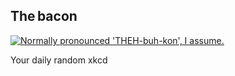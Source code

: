 ## The bacon
[![Normally pronounced 'THEH-buh-kon', I assume.](https://imgs.xkcd.com/comics/thebacon.png)](https://xkcd.com/1054/ "Normally pronounced 'THEH-buh-kon', I assume.")

Your daily random xkcd
